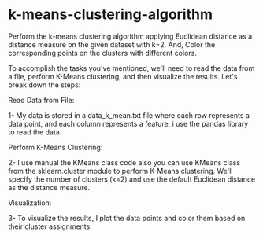 # k-means-clustering-algorithm
Perform the k-means clustering algorithm applying Euclidean distance as a distance measure on the given dataset with k=2. And, Color the corresponding points on the clusters with different colors.

To accomplish the tasks you've mentioned, we'll need to read the data from a file, perform K-Means clustering, and then visualize the results. Let's break down the steps:

Read Data from File:

1- My data is stored in a data_k_mean.txt file where each row represents a data point, and each column represents a feature, i use the pandas library to read the data.

Perform K-Means Clustering:

2- I use manual the KMeans class code also you can use KMeans class from the sklearn.cluster module to perform K-Means clustering. We'll specify the number of clusters (k=2) and use the default Euclidean distance as the distance measure.

Visualization:

3- To visualize the results, I plot the data points and color them based on their cluster assignments.
